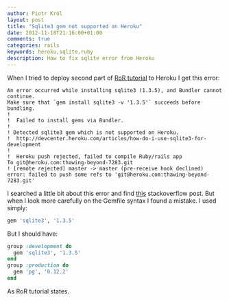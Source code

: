 ```yaml
---
author: Piotr Król
layout: post
title: "Sqlite3 gem not supported on Heroku"
date: 2012-11-18T21:16:00+01:00
comments: true
categories: rails
keywords: heroku,sqlite,ruby
description: How to fix sqlite error from Heroku
---
```


When I tried to deploy second part of [RoR tutorial](http://ruby.railstutorial.org/chapters/a-demo-app#top)
to Heroku I get this error:
```
An error occurred while installing sqlite3 (1.3.5), and Bundler cannot continue.  
Make sure that `gem install sqlite3 -v '1.3.5'` succeeds before bundling.
!
!  Failed to install gems via Bundler.
!
! Detected sqlite3 gem which is not supported on Heroku.
!  http://devcenter.heroku.com/articles/how-do-i-use-sqlite3-for-development
!
!  Heroku push rejected, failed to compile Ruby/rails app
To git@heroku.com:thawing-beyond-7283.git 
! [remote rejected] master -> master (pre-receive hook declined)
error: failed to push some refs to 'git@heroku.com:thawing-beyond-7283.git'
```
I searched a little bit about this error and find [this](http://stackoverflow.com/questions/3747002/heroku-rails-3-and-sqlite3)
stackoverflow post. But when I look more carefully on the Gemfile syntax I
found a mistake. I used simply:
```ruby
gem 'sqlite3', '1.3.5'
```
But I should have:
```ruby
group :development do
  gem 'sqlite3', '1.3.5'
end
group :production do
  gem 'pg', '0.12.2'
end
```
As RoR tutorial states.
